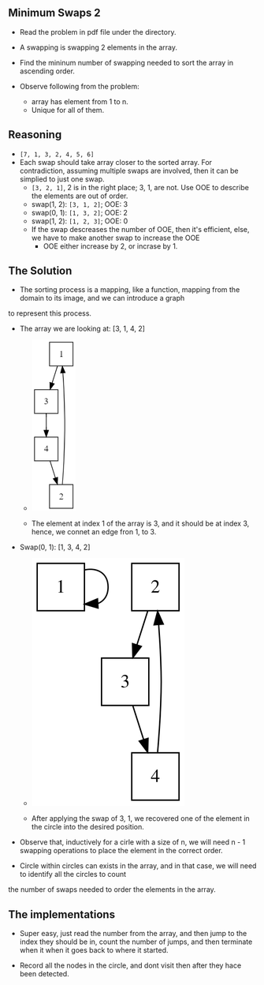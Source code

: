 ## Minimum Swaps 2

* Read the problem in pdf file under the directory.

* A swapping is swapping 2 elements in the array.

* Find the mininum number of swapping needed to sort the array in ascending order.

* Observe following from the problem:
    * array has element from 1 to n.
    * Unique for all of them.

## Reasoning

* `[7, 1, 3, 2, 4, 5, 6]`
* Each swap should take array closer to the sorted array. For contradiction, assuming multiple swaps are involved,
then it can be simplied to just one swap.
  * `[3, 2, 1]`, 2 is in the right place; 3, 1, are not. Use OOE to describe the elements are out of order.
  * swap(1, 2): `[3, 1, 2]`; OOE: 3
  * swap(0, 1): `[1, 3, 2]`; OOE: 2
  * swap(1, 2): `[1, 2, 3]`; OOE: 0
  * If the swap descreases the number of OOE, then it's efficient, else, we have to make another swap to increase the
  OOE
    * OOE either increase by 2, or incrase by 1.

## The Solution

* The sorting process is a mapping, like a function, mapping from the domain to its image, and we can introduce a graph

to represent this process.

* The array we are looking at: [3, 1, 4, 2]

  * ![](g1.png)

  * The element at index 1 of the array is 3, and it should be at index 3, hence, we connet an edge fron 1, to 3.

* Swap(0, 1): [1, 3, 4, 2]

  * ![](g2.svg)

  * After applying the swap of 3, 1, we recovered one of the element in the circle into the desired position.

* Observe that, inductively for a cirle with a size of n, we will need n - 1 swapping operations to place the element
in the correct order.

* Circle within circles can exists in the array, and in that case, we will need to identify all the circles to count

the number of swaps needed to order the elements in the array.

## The implementations

* Super easy, just read the number from the array, and then jump to the index they should be in, count the number of
jumps, and then terminate when it when it goes back to where it started.

* Record all the nodes in the circle, and dont visit then after they hace been detected.